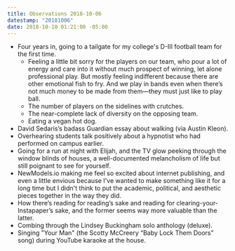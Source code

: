 ```yaml
---
title: Observations 2018-10-06
datestamp: "20181006"
date: 2018-10-10 01:21:00 -05:00
---
```


- Four years in, going to a tailgate for my college's D-III football team for the first time.
	- Feeling a little bit sorry for the players on our team, who pour a lot of energy and care into it without much prospect of winning, let alone professional play. But mostly feeling indifferent because there are other emotional fish to fry. And we play in bands even when there’s not much money to be made from them—they must just like to play ball.
	- The number of players on the sidelines with crutches.
	- The near-complete lack of diversity on the opposing team.
	- Eating a vegan hot dog.
- David Sedaris’s badass Guardian essay about walking (via Austin Kleon).
- Overhearing students talk positively about a hypnotist who had performed on campus earlier.
- Going for a run at night with Elijah, and the TV glow peeking through the window blinds of houses, a well-documented melancholism of life but still poignant to see for yourself.
- NewModels.io making me feel so excited about internet publishing, and even a little envious because I've wanted to make something like it for a long time but I didn't think to put the academic, political, and aesthetic pieces together in the way they did.
- How there’s reading for reading’s sake and reading for clearing-your-Instapaper’s sake, and the former seems way more valuable than the latter.
- Combing through the Lindsey Buckingham solo anthology (deluxe).
- Singing "Your Man" (the Scotty McCreery “Baby Lock Them Doors" song) during YouTube karaoke at the house.
